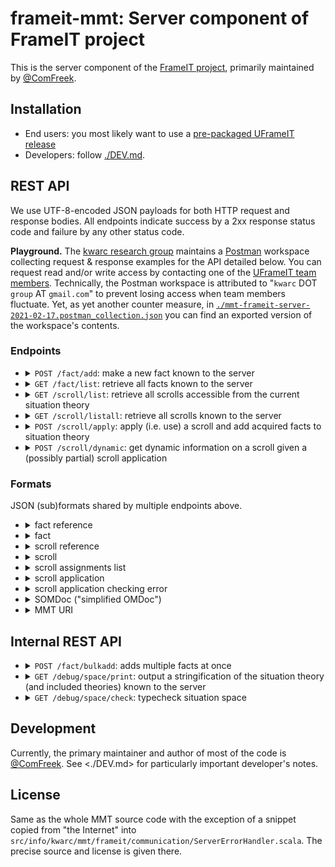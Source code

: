 # frameit-mmt: Server component of FrameIT project

This is the server component of the [FrameIT project](https://uframeit.org), primarily maintained by [@ComFreek](https://github.com/ComFreek).

## Installation

- End users: you most likely want to use a [pre-packaged UFrameIT release](https://github.com/UFrameIT/UFrameIT/releases)
- Developers: follow [./DEV.md](DEV.md).

## REST API

We use UTF-8-encoded JSON payloads for both HTTP request and response bodies.
All endpoints indicate success by a 2xx response status code and failure by any other status code.

**Playground.**
The [kwarc research group](https://kwarc.info) maintains a [Postman](https://www.postman.com/) workspace collecting request & response examples for the API detailed below.
You can request read and/or write access by contacting one of the [UFrameIT team members](https://uframeit.org/).
Technically, the Postman workspace is attributed to "`kwarc` DOT `group` AT `gmail.com`" to prevent losing access when team members fluctuate.
Yet, as yet another counter measure, in [`./mmt-frameit-server-2021-02-17.postman_collection.json`](./mmt-frameit-server-2021-02-17.postman_collection.json) you can find an exported version of the workspace's contents.

### Endpoints

- <details><summary><code>POST /fact/add</code>: make a new fact known to the server</summary>

  - request: a fact JSON object (without the "ref" field)
  - response: a fact reference

  </details>

- <details><summary><code>GET /fact/list</code>: retrieve all facts known to the server</summary>

  - request: empty
  - response: a JSON array of facts

  </details>

- <details><summary><code>GET /scroll/list</code>: retrieve all scrolls accessible from the current situation theory</summary>

  - request: empty
  - response: a JSON array of scrolls

  </details>

- <details><summary><code>GET /scroll/listall</code>: retrieve all scrolls known to the server</summary>

  - request: empty
  - response: a JSON array of scrolls

  </details>

- <details><summary><code>POST /scroll/apply</code>: apply (i.e. use) a scroll and add acquired facts to situation theory</summary>

  - request: a scroll application
  - <details><summary>response: scroll application info</summary>
  
    ```javascript
    {
        "valid": true|false,
        "errors": /* an array of "scroll application checking error"s */,
        "acquiredFacts": /* an array of facts */
    }
    ```
    
    Invariant: valid = false => errors.nonEmpty
    
    </details>
    
  </details>

- <details><summary><code>POST /scroll/dynamic</code>: get dynamic information on a scroll given a (possibly partial) scroll application</summary>

  - request: a scroll application
  - <details><summary>response: dynamic scroll info</summary>
  
    ```javascript
    {
        "original": /* a scroll */,
        "rendered": /* a scroll */,
        "completions": /* an array of "scroll assignments lists" */,
        "valid": true|false,
        "errors": /* an array of "scroll application checking error"s */
    }
    ```
    
    Invariant: valid = false => errors.nonEmpty
  
    The scroll under *original* contains the original scroll.
    By contrast, in *rendered* all fact and scroll labels, all fact types, and all fact definitions are subject to being dynamically adapted to the (possibly utterly partial) scroll application.
  
    For example, if the original scroll stated `A: point ❘ meta ?MetaAnnotations?label "A" ❙` to be a required fact with label "A"
  and the scroll application maps `A` to `P`  (where `P: point ❘ meta ?MetaAnnotations?label "P"` comes from the situation theory and has label "P"),
  then the dynamic scroll output by this endpoint will state `A: point ❘ meta ?MetaAnnotations?label "P" ❙`.
    The same holds for more complex labels built out of multiple labels of facts.
  
     Furthermore, *completions* is an array of scroll view completion suggestions for the yet missing assignments.
    For instance, the first element of *completions* might be a list of some (possibly not all) of the yet missing assignments of the
    request's scroll view. Analogously for the other elements of *completions*, if they exist.
  It might happen that multiple mutually exclusive *completions* exist, hence the response contains an array of them.

    </details>
    
  </details>

### Formats

JSON (sub)formats shared by multiple endpoints above.

- <details><summary>fact reference</summary>

    ```javascript
    {"uri": /* MMT URI */}
    ```
    
    The game engine may depend on this format (in contrast to, e.g., the format of scroll references).

  </details>

- <details><summary>fact</summary>

    - variant a: general facts:
    
      ```javascript
      {
        "ref": /* fact reference */
        "label": "some label",
        "kind": "general",
        "tp": /* SOMDoc */,
        "df": /* SOMDoc or null or left out */
      }
      ```

    - variant b: veq facts
    
      ```javascript
      {
        "ref": /* fact reference */
        "label": "some label",
        "kind": "veq",
        "lhs":   /* SOMDoc */,
        "value": /* SOMDoc (must be an OMF) */
      }
      ```

  </details>

- <details><summary>scroll reference</summary>

    ```javascript
    /* MMT URI to theory declaring the scroll */
    ```
  
    Format only given for informational purposes, the game engine should treat JSON blobs of scroll references opaquely.
    Do not depend on their internal structure. 

  </details>

- <details><summary>scroll</summary>

    ```javascript
    {
      "ref": /* scroll reference */,
      "label": "some label",
      "description": "some description",
      "requiredFacts": /* array of facts; facts that the scroll required you to give for scroll application */
      "acquiredFacts": /* array of facts; facts that the scroll gives you upon successful scroll application */
    }
    ```

  </details>


- <details><summary>scroll assignments list</summary>

    ```javascript
    [
      {
         "fact": /* a fact reference */,
         "assignment": /* SOMDoc */
      },
      /* more entries like the above
    ]
    ```

  </details>

- <details><summary>scroll application</summary>

    ```javascript
    {
      "scroll": /* scroll reference */,
      "assignments": /* a scroll assignments list */
    }
    ```

  </details>

- <details><summary>scroll application checking error</summary>

    ```javascript
    {
      "kind": "invalidAssignment" | "unknown",
      "msg": /* some human-readable message */,
  
      /* in case of kind being "invalidAssignment": */
      "fact": /* a fact reference to the fact whose assignment was erroneous */
    }
    ```

  </details>

- <details><summary>SOMDoc ("simplified OMDoc")</summary>

    SOMDoc is a JSON representation of a subset of [OMDoc](https://www.omdoc.org/). It is simpler than the [OpenMath-JSON standard](https://omjson.kwarc.info/) and *almost* implements a subset of it.
    Below is a representative list of all possible SOMDoc terms as JSON:
    
    - `{"kind": "OMS", "uri": /* MMT  URI */}`
    - `{"kind": "OMA", "applicant": /* SOMDoc */, "arguments": /* array of SOMDoc */}`
    - `{"kind": "OMI", "decimal": 42}`
    - `{"kind": "OMF", "float": 0.1234}`
    - `{"kind": "OMSTR", "string": "string in UTF-8"}`
    - `{"kind": "RAW", "xml": "OMDoc XML as string in UTF-8"}` (our addition to the (insert link here to omdoc json standard))
    
    In contrast to OpenMath-JSON, OMS terms simply encode the full MMT URI as a string instead of specifying its components separately. (E.g., OpenMath-JSON would provide fields `cd`, `cdbase`, and `name`.)
    Moreover, as all but the last bullet point above only represent a subset of OMDoc, we need a way to encode unrepresented terms: we do so by `{kind: "RAW", "xml": "..."}`.

  </details>

- <details><summary>MMT URI</summary>

    A JSON string representing an MMT URI. We follow the string representation of MMT URIs as implemented in MMT itself.

  </details>

## Internal REST API

- <details><summary><code>POST /fact/bulkadd</code>: adds multiple facts at once</summary>

  - request: a JSON array of fact JSON objects (each without the "ref" field)

  - response: a JSON array with elements of the form of either `[/* fact reference */, ""]` or `["error string..."]`

  </details>

- <details><summary><code>GET /debug/space/print</code>: output a stringification of the situation theory (and included theories) known to the server</summary>

  - request: empty
  - response: an HTTP response with content type `text/plain` (not JSON!) and with body a dump in MMT surface syntax of the situation theory. The dump is probably unparsable by MMT; meant for human consumption only.

  </details>

- <details><summary><code>GET /debug/space/check</code>: typecheck situation space</summary>

  - request: empty
  - response: a Json response with list of errors

  </details>

## Development

Currently, the primary maintainer and author of most of the code is [@ComFreek](https://github.com/ComFreek). See <./DEV.md> for particularly important developer's notes.

## License

Same as the whole MMT source code with the exception of a snippet copied from "the Internet" into `src/info/kwarc/mmt/frameit/communication/ServerErrorHandler.scala`. The precise source and license is given there.
